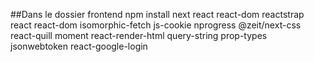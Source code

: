 ##Dans le dossier frontend npm install next react react-dom reactstrap react react-dom isomorphic-fetch js-cookie nprogress @zeit/next-css react-quill moment react-render-html query-string prop-types jsonwebtoken react-google-login
